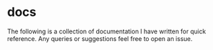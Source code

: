 # docs

The following is a collection of documentation I have written for quick reference.
Any queries or suggestions feel free to open an issue.
